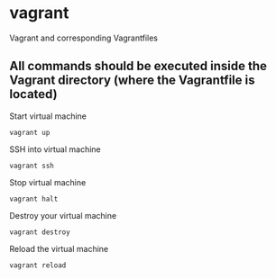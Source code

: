 # vagrant

Vagrant and corresponding Vagrantfiles

## All commands should be executed inside the Vagrant directory (where the Vagrantfile is located)

Start virtual machine

```
vagrant up
```

SSH into virtual machine

```
vagrant ssh
```

Stop virtual machine

```
vagrant halt
```

Destroy your virtual machine

```
vagrant destroy
```

Reload the virtual machine

```
vagrant reload
```
